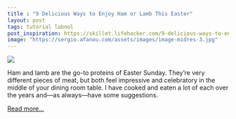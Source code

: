 ```yaml
---
title : "9 Delicious Ways to Enjoy Ham or Lamb This Easter"
layout: post
tags: tutorial labnol
post_inspiration: https://skillet.lifehacker.com/9-delicious-ways-to-enjoy-ham-or-lamb-this-easter-1846593755
image: "https://sergio.afanou.com/assets/images/image-midres-3.jpg"
---
```


<img src="https://i.kinja-img.com/gawker-media/image/upload/s--K7zKu3pL--/c_fit,fl_progressive,q_80,w_636/j3o70ekza3cvt43ageuc.png" /><p>Ham and lamb are the go-to proteins of Easter Sunday. They’re very different pieces of meat, but both feel impressive and celebratory in the middle of your dining room table. I have cooked and eaten a lot of each over the years and—as always—have some suggestions.</p><p><a href="https://skillet.lifehacker.com/9-delicious-ways-to-enjoy-ham-or-lamb-this-easter-1846593755">Read more...</a></p>